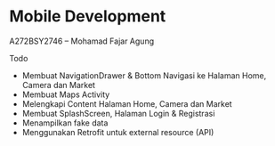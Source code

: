 # Mobile Development
A272BSY2746 – Mohamad Fajar Agung 

Todo
- Membuat NavigationDrawer & Bottom Navigasi ke Halaman Home, Camera dan Market
- Membuat Maps Activity
- Melengkapi Content Halaman Home, Camera dan Market
- Membuat SplashScreen, Halaman Login & Registrasi
- Menampilkan fake data
- Menggunakan Retrofit untuk external resource (API)
  
  
